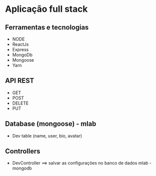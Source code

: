 # Aplicação full stack

## Ferramentas e tecnologias

-   NODE
-   ReactJs
-   Express
-   MongoDb
-   Mongoose
-   Yarn

## API REST

-   GET
-   POST
-   DELETE
-   PUT

## Database (mongoose) - mlab

-   Dev table (name, user, bio, avatar)

## Controllers

-   DevController ==> salvar as configurações no banco de dados mlab - mongodb
